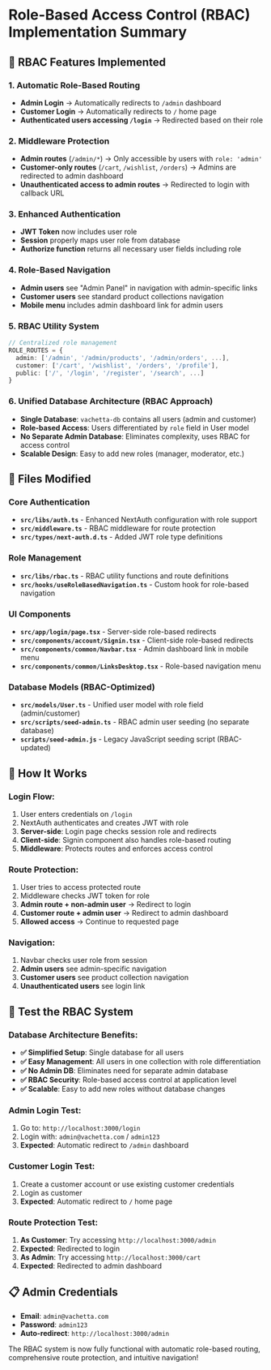 # Role-Based Access Control (RBAC) Implementation Summary

## 🎯 **RBAC Features Implemented**

### 1. **Automatic Role-Based Routing**
- **Admin Login** → Automatically redirects to `/admin` dashboard
- **Customer Login** → Automatically redirects to `/` home page
- **Authenticated users accessing `/login`** → Redirected based on their role

### 2. **Middleware Protection**
- **Admin routes** (`/admin/*`) → Only accessible by users with `role: 'admin'`
- **Customer-only routes** (`/cart`, `/wishlist`, `/orders`) → Admins are redirected to admin dashboard
- **Unauthenticated access to admin routes** → Redirected to login with callback URL

### 3. **Enhanced Authentication**
- **JWT Token** now includes user role
- **Session** properly maps user role from database
- **Authorize function** returns all necessary user fields including role

### 4. **Role-Based Navigation**
- **Admin users** see "Admin Panel" in navigation with admin-specific links
- **Customer users** see standard product collections navigation
- **Mobile menu** includes admin dashboard link for admin users

### 5. **RBAC Utility System**
```typescript
// Centralized role management
ROLE_ROUTES = {
  admin: ['/admin', '/admin/products', '/admin/orders', ...],
  customer: ['/cart', '/wishlist', '/orders', '/profile'],
  public: ['/', '/login', '/register', '/search', ...]
}
```

### 6. **Unified Database Architecture (RBAC Approach)**
- **Single Database**: `vachetta-db` contains all users (admin and customer)
- **Role-based Access**: Users differentiated by `role` field in User model
- **No Separate Admin Database**: Eliminates complexity, uses RBAC for access control
- **Scalable Design**: Easy to add new roles (manager, moderator, etc.)

## 🔧 **Files Modified**

### Core Authentication
- **`src/libs/auth.ts`** - Enhanced NextAuth configuration with role support
- **`src/middleware.ts`** - RBAC middleware for route protection
- **`src/types/next-auth.d.ts`** - Added JWT role type definitions

### Role Management
- **`src/libs/rbac.ts`** - RBAC utility functions and route definitions
- **`src/hooks/useRoleBasedNavigation.ts`** - Custom hook for role-based navigation

### UI Components
- **`src/app/login/page.tsx`** - Server-side role-based redirects
- **`src/components/account/Signin.tsx`** - Client-side role-based redirects
- **`src/components/common/Navbar.tsx`** - Admin dashboard link in mobile menu
- **`src/components/common/LinksDesktop.tsx`** - Role-based navigation menu

### Database Models (RBAC-Optimized)
- **`src/models/User.ts`** - Unified user model with role field (admin/customer)
- **`src/scripts/seed-admin.ts`** - RBAC admin user seeding (no separate database)
- **`scripts/seed-admin.js`** - Legacy JavaScript seeding script (RBAC-updated)

## 🚀 **How It Works**

### Login Flow:
1. User enters credentials on `/login`
2. NextAuth authenticates and creates JWT with role
3. **Server-side**: Login page checks session role and redirects
4. **Client-side**: Signin component also handles role-based routing
5. **Middleware**: Protects routes and enforces access control

### Route Protection:
1. User tries to access protected route
2. Middleware checks JWT token for role
3. **Admin route + non-admin user** → Redirect to login
4. **Customer route + admin user** → Redirect to admin dashboard
5. **Allowed access** → Continue to requested page

### Navigation:
1. Navbar checks user role from session
2. **Admin users** see admin-specific navigation
3. **Customer users** see product collection navigation
4. **Unauthenticated users** see login link

## 🎉 **Test the RBAC System**

### Database Architecture Benefits:
- **✅ Simplified Setup**: Single database for all users
- **✅ Easy Management**: All users in one collection with role differentiation  
- **✅ No Admin DB**: Eliminates need for separate admin database
- **✅ RBAC Security**: Role-based access control at application level
- **✅ Scalable**: Easy to add new roles without database changes

### Admin Login Test:
1. Go to: `http://localhost:3000/login`
2. Login with: `admin@vachetta.com` / `admin123`
3. **Expected**: Automatic redirect to `/admin` dashboard

### Customer Login Test:
1. Create a customer account or use existing customer credentials
2. Login as customer
3. **Expected**: Automatic redirect to `/` home page

### Route Protection Test:
1. **As Customer**: Try accessing `http://localhost:3000/admin`
2. **Expected**: Redirected to login
3. **As Admin**: Try accessing `http://localhost:3000/cart`
4. **Expected**: Redirected to admin dashboard

## 📋 **Admin Credentials**
- **Email**: `admin@vachetta.com`
- **Password**: `admin123`
- **Auto-redirect**: `http://localhost:3000/admin`

The RBAC system is now fully functional with automatic role-based routing, comprehensive route protection, and intuitive navigation!
